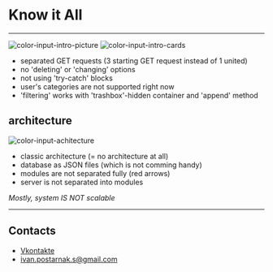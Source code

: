 # Know it All
----
![color-input-intro-picture](assets/src/assets/img/know-it-all-intro.jpg)
![color-input-intro-cards](assets/src/assets/img/know-it-all-intro-cards.jpg)

* separated GET requests (3 starting GET request instead of 1 united)
* no 'deleting' or 'changing' options
* not using 'try-catch' blocks
* user's categories are not supported right now
* 'filtering' works with 'trashbox'-hidden container and 'append' method

## architecture
![color-input-achitecture](assets/src/assets/img/know-it-all-7.jpg)

* classic architecture (= no architecture at all)
* database as JSON files (which is not comming handy)
* modules are not separated fully (red arrows)
* server is not separated into modules

*Mostly, system IS NOT scalable*

----
## Contacts
* [Vkontakte](https://vk.com/ivanpostarnak)
* ivan.postarnak.s@gmail.com